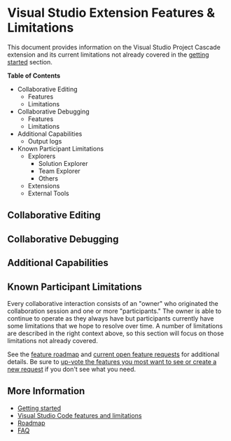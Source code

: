 # Visual Studio Extension Features & Limitations

This document provides information on the Visual Studio Project Cascade extension and its current limitations not already covered in the [getting started](getting-started.md) section.

**Table of Contents**
- Collaborative Editing
    - Features
    - Limitations
- Collaborative Debugging
    - Features
    - Limitations
- Additional Capabilities
    - Output logs
- Known Participant Limitations
    - Explorers
       - Solution Explorer
       - Team Explorer
       - Others
    - Extensions
    - External Tools

## Collaborative Editing

## Collaborative Debugging

## Additional Capabilities

## Known Participant Limitations

Every collaborative interaction consists of an "owner" who originated the collaboration session and one or more "participants." The owner is able to continue to operate as they always have but participants currently have some limitations that we hope to resolve over time.  A number of limitations are described in the right context above, so this section will focus on those limitations not already covered. 

See the [feature roadmap](roadmap.md) and [current open feature requests](https://github.com/Microsoft/project-cascade/issues?q=is%3Aopen+is%3Aissue+label%3Afeature-request+sort%3Areactions-%2B1-desc) for additional details. Be sure to [up-vote the features you most want to see or create a new request](../CONTRIBUTING.md) if you don't see what you need.

## More Information

- [Getting started](getting-started.md)
- [Visual Studio Code features and limitations](collab-vscode,md)
- [Roadmap](roadmap.md)
- [FAQ](faq.md)